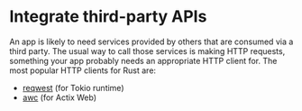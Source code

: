 # Integrate third-party APIs

An app is likely to need services provided by others that are consumed via a third party. The usual way to call those
services is making HTTP requests, something your app probably needs an appropriate HTTP client for. The most popular
HTTP clients for Rust are:

- [reqwest](https://crates.io/crates/reqwest) (for Tokio runtime)
- [awc](https://crates.io/crates/awc) (for Actix Web)
